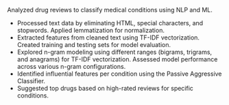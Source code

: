 Analyzed drug reviews to classify medical conditions using NLP and ML.
- Processed text data by eliminating HTML, special characters, and stopwords. Applied lemmatization for normalization.
- Extracted features from cleaned text using TF-IDF vectorization. Created training and testing sets for model evaluation.
- Explored n-gram modeling using different ranges (bigrams, trigrams, and anagrams) for TF-IDF vectorization. Assessed model performance across various n-gram configurations.
- Identified influential features per condition using the Passive Aggressive Classifier.
- Suggested top drugs based on high-rated reviews for specific conditions.

